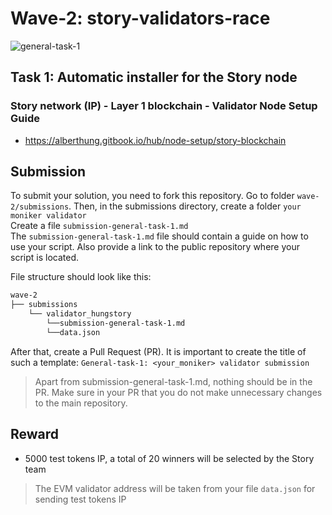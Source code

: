 # Wave-2: story-validators-race
![general-task-1](https://github.com/user-attachments/assets/56a5aa8d-f290-496c-be5a-f079101b5835)

## Task 1: Automatic installer for the Story node

### Story network (IP) - Layer 1 blockchain - Validator Node Setup Guide
- https://alberthung.gitbook.io/hub/node-setup/story-blockchain
  
## Submission
To submit your solution, you need to fork this repository. Go to folder `wave-2/submissions`. Then, in the submissions directory, create a folder `your moniker validator`</br>
Create a file `submission-general-task-1.md`</br>
The `submission-general-task-1.md` file should contain a guide on how to use your script. Also provide a link to the public repository where your script is located.

File structure should look like this:
```bash
wave-2
├── submissions
    └── validator_hungstory
        └──submission-general-task-1.md
        └──data.json
```
After that, create a Pull Request (PR). It is important to create the title of such a template:
`General-task-1: <your_moniker> validator submission`

> Apart from submission-general-task-1.md, nothing should be in the PR. Make sure in your PR that you do not make unnecessary changes to the main repository.

## Reward
- 5000 test tokens IP, a total of 20 winners will be selected by the Story team
> The EVM validator address will be taken from your file `data.json` for sending test tokens IP
